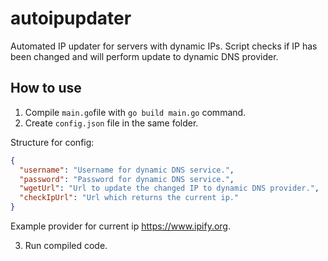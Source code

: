 # autoipupdater
Automated IP updater for servers with dynamic IPs. Script checks if IP has been changed and will perform update to dynamic DNS provider.

## How to use
1. Compile `main.go`file with `go build main.go` command.
2. Create `config.json` file in the same folder.

Structure for config:
```JSON
{
  "username": "Username for dynamic DNS service.",
  "password": "Password for dynamic DNS service.",
  "wgetUrl": "Url to update the changed IP to dynamic DNS provider.",
  "checkIpUrl": "Url which returns the current ip."
}
```
Example provider for current ip https://www.ipify.org.

3. Run compiled code.
